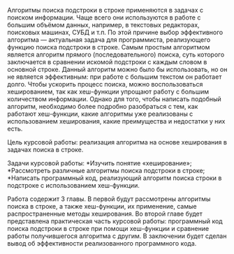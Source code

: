Алгоритмы поиска подстроки в строке применяются в задачах с поиском информации. Чаще всего они используются в работе с большим объёмом данных, например, в текстовых редакторах, поисковых машинах, СУБД и т.п. По этой причине выбор эффективного алгоритма — актуальная задача для программиста, реализующего функцию поиска подстроки в строке. Самым простым алгоритмом является алгоритм прямого (последовательного)  поиска, суть которого заключается в сравнении искомой подстроки с каждым словом в основной строке. Данный алгоритм можно было бы использовать, но он не является эффективным: при работе с большим текстом он работает долго. Чтобы ускорить процесс поиска, можно воспользоваться хешированием, так как хеш-функции упрощают работу с большим количеством информации. Однако для того, чтобы написать подобный алгоритм, необходимо более подробно разобраться с тем, как работают хеш-функции, какие алгоритмы уже реализованы с использованием хеширования, какие преимущества и недостатки у них есть. 


Цель курсовой работы: реализация алгоритма на основе хеширования в задачах поиска в строке.
 
Задачи курсовой работы:
  *Изучить понятие «хеширование»;
  *Рассмотреть различные алгоритмы поиска подстроки в строке;
  *Написать программный код, реализующий алгоритм поиска строки в подстроке с использованием хеш-функции.

Работа содержит 3 главы. В первой будут рассмотрены  алгоритмы поиска в строке, а также хеш-функции, их применение, самые распространенные методы хеширования. Во второй главе будет представлена практическая часть курсовой работы: программный код поиска подстроки в строке при помощи хеш-функции и сравнение работы получившегося алгоритма с другим. В заключении будет сделан вывод об эффективности реализованного программного кода.
